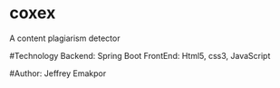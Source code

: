 # coxex
A content plagiarism detector


#Technology
Backend: Spring Boot
FrontEnd: Html5, css3, JavaScript

#Author: Jeffrey Emakpor
